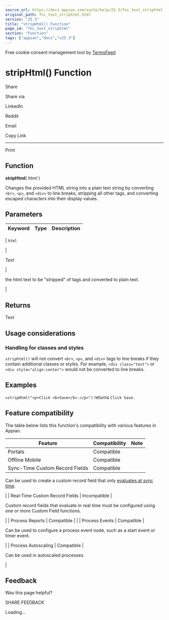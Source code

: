 ```yaml
---
source_url: https://docs.appian.com/suite/help/25.3/fnc_text_striphtml.html
original_path: fnc_text_striphtml.html
version: "25.3"
title: "stripHtml() Function"
page_id: "fnc_text_striphtml"
section: "Function"
tags: ["appian","docs","v25.3"]
---
```



Free cookie consent management tool by [TermsFeed](https://www.termsfeed.com/)

# stripHtml() Function

Share

Share via

LinkedIn

Reddit

Email

Copy Link

* * *

Print

## Function

**stripHtml**( _html_ )

Changes the provided HTML string into a plain text string by converting `<br>`, `<p>`, and `<div>` to line breaks, stripping all other tags, and converting escaped characters into their display values.

## Parameters

| Keyword | Type | Description |
| --- | --- | --- |
|
`html`

 |

_Text_

 |

the html text to be "stripped" of tags and converted to plain text.

 |

## Returns

Text

## Usage considerations

### Handling for classes and styles

`striphtml()` will not convert `<br>`, `<p>`, and `<div>` tags to line breaks if they contain additional classes or styles. For example, `<div class="test">` or `<div style="align:center">` would not be converted to line breaks.

## Examples

`=stripHtml("<p>Click <b>Save</b>.</p>")` returns `Click Save.`

## Feature compatibility

The table below lists this function's compatibility with various features in Appian.

| Feature | Compatibility | Note |
| --- | --- | --- |
| Portals | Compatible |  |
| Offline Mobile | Compatible |  |
| Sync-Time Custom Record Fields | Compatible |
Can be used to create a custom record field that only [evaluates at sync time](custom-record-fields.html#prodlink-sync-time-evaluations).

 |
| Real-Time Custom Record Fields | Incompatible |

Custom record fields that evaluate in real time must be configured using one or more Custom Field functions.

 |
| Process Reports | Compatible |  |
| Process Events | Compatible |

Can be used to configure a process event node, such as a start event or timer event.

 |
| Process Autoscaling | Compatible |

Can be used in autoscaled processes.

 |

## Feedback

Was this page helpful?

SHARE FEEDBACK

Loading...